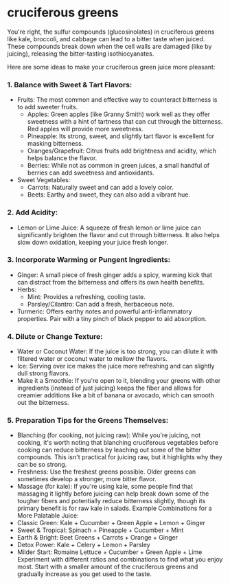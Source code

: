 # cruciferous greens

You're right, the sulfur compounds (glucosinolates) in cruciferous greens like kale, broccoli, and cabbage can lead to a bitter taste when juiced. These compounds break down when the cell walls are damaged (like by juicing), releasing the bitter-tasting isothiocyanates.

Here are some ideas to make your cruciferous green juice more pleasant:

### 1. Balance with Sweet & Tart Flavors:

* Fruits: The most common and effective way to counteract bitterness is to add sweeter fruits.
  * Apples: Green apples (like Granny Smith) work well as they offer sweetness with a hint of tartness that can cut through the bitterness. Red apples will provide more sweetness.
  * Pineapple: Its strong, sweet, and slightly tart flavor is excellent for masking bitterness.
  * Oranges/Grapefruit: Citrus fruits add brightness and acidity, which helps balance the flavor.
  * Berries: While not as common in green juices, a small handful of berries can add sweetness and antioxidants.
* Sweet Vegetables:
  * Carrots: Naturally sweet and can add a lovely color.
  * Beets: Earthy and sweet, they can also add a vibrant hue.

### 2. Add Acidity:

* Lemon or Lime Juice: A squeeze of fresh lemon or lime juice can significantly brighten the flavor and cut through bitterness. It also helps slow down oxidation, keeping your juice fresh longer.

### 3. Incorporate Warming or Pungent Ingredients:

* Ginger: A small piece of fresh ginger adds a spicy, warming kick that can distract from the bitterness and offers its own health benefits.
* Herbs:
  * Mint: Provides a refreshing, cooling taste.
  * Parsley/Cilantro: Can add a fresh, herbaceous note.
* Turmeric: Offers earthy notes and powerful anti-inflammatory properties. Pair with a tiny pinch of black pepper to aid absorption.

### 4. Dilute or Change Texture:

* Water or Coconut Water: If the juice is too strong, you can dilute it with filtered water or coconut water to mellow the flavors.
* Ice: Serving over ice makes the juice more refreshing and can slightly dull strong flavors.
* Make it a Smoothie: If you're open to it, blending your greens with other ingredients (instead of just juicing) keeps the fiber and allows for creamier additions like a bit of banana or avocado, which can smooth out the bitterness.

### 5. Preparation Tips for the Greens Themselves:

* Blanching (for cooking, not juicing raw): While you're juicing, not cooking, it's worth noting that blanching cruciferous vegetables before cooking can reduce bitterness by leaching out some of the bitter compounds. This isn't practical for juicing raw, but it highlights why they can be so strong.
* Freshness: Use the freshest greens possible. Older greens can sometimes develop a stronger, more bitter flavor.
* Massage (for kale): If you're using kale, some people find that massaging it lightly before juicing can help break down some of the tougher fibers and potentially reduce bitterness slightly, though its primary benefit is for raw kale in salads.
Example Combinations for a More Palatable Juice:
* Classic Green: Kale + Cucumber + Green Apple + Lemon + Ginger
* Sweet & Tropical: Spinach + Pineapple + Cucumber + Mint
* Earth & Bright: Beet Greens + Carrots + Orange + Ginger
* Detox Power: Kale + Celery + Lemon + Parsley
* Milder Start: Romaine Lettuce + Cucumber + Green Apple + Lime
Experiment with different ratios and combinations to find what you enjoy most. Start with a smaller amount of the cruciferous greens and gradually increase as you get used to the taste.
